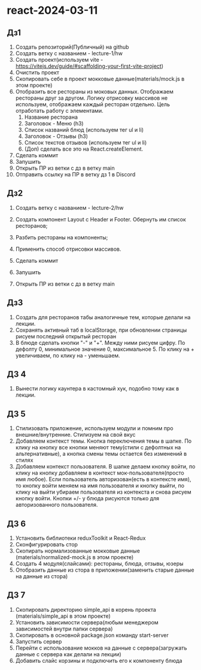 # react-2024-03-11

## Дз1

1. Создать репозиторий(Публичный) на github
2. Создать ветку с названием - lecture-1/hw
3. Создать проект(используем vite - https://vitejs.dev/guide/#scaffolding-your-first-vite-project)
4. Очистить проект
5. Скопировать себе в проект мокковые данные(materials/mock.js в этом проекте)
6. Отобразить все рестораны из моковых данных. Отображаем рестораны друг за другом. Логику отрисовку массивов не используем, отображаем каждый ресторан отдельно. Цель отработать работу с элементами.
   1. Название ресторана
   2. Заголовок - Меню (h3)
   3. Список названий блюд (используем тег ul и li)
   4. Заголовок - Отзывы (h3)
   5. Список текстов отзывов (используем тег ul и li)
   6. (Доп) сделать все это на React.createElement.
7. Сделать коммит
8. Запушить
9. Открыть ПР из ветки с дз в ветку main
10. Отправить ссылку на ПР в ветку дз 1 в Discord

## Дз2

1. Создать ветку с названием - lecture-2/hw

2. Создать компонент Layout с Header и Footer. Обернуть им список ресторанов;
3. Разбить рестораны на компоненты;
4. Применить способ отрисовки массивов.

5. Сделать коммит
6. Запушить
7. Открыть ПР из ветки с дз в ветку main

## Дз3

1. Создать для ресторанов табы аналогичные тем, которые делали на лекции.
2. Сохранять активный таб в localStorage, при обновлении страницы рисуем последний открытый ресторан
3. В блюде сделать кнопки "-" и "+". Между ними рисуем цифру. По дефолту 0, минимальное значение 0, максимальное 5. По клику на + увеличиваем, по клику на - уменьшаем.

## ДЗ 4

1. Вынести логику каунтера в кастомный хук, подобно тому как в лекции.

## ДЗ 5

1. Стилизовать приложение, используем модули и помним про внешние/внутренние. Стилизуем на свой вкус
2. Добавляем контекст темы. Кнопка переключения темы в шапке. По клику на кнопку все кнопки меняют тему(стили с дефолтных на альтернативные), а кнопка смены темы остается без изменений в стилях
3. Добавляем контекст пользователя. В шапке делаем кнопку войти, по клику на кнопку добавляем в контекст мок-пользователя(просто имя любое). Если пользователь авторизован(есть в контексте имя), то кнопку войти меняем на имя пользователя и кнопку выйти, по клику на выйти убираем пользователя из контекста и снова рисуем кнопку войти. Кнопки +/- у блюда рисуются только для авторизованного пользователя.

## ДЗ 6

1. Установить библиотеки reduxToolkit и React-Redux
2. Сконфигурировать стор
3. Скопирать нормализованные мокковые данные (materials/normalized-mock.js в этом проекте)
4. Создать 4 модуля(слайсами): рестораны, блюда, отзывы, юзеры
5. Отобразить данные из стора в приложении(заменить старые данные на данные из стора)

## ДЗ 7

1. Скопировать директорию simple_api в корень проекта (materials/simple_api в этом проекте)
2. Установить зависимости сервера(любым менеджером зависимостей внутри папки сервера)
3. Скопировать в основной package.json команду start-server
4. Запустить сервер
5. Перейти с использование мокков на данные с сервера(загружать данные с сервера как делали на лекции)
6. Добавить слайс корзины и подключить его к компоненту блюда
